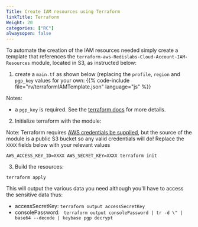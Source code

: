 ```yaml
---
Title: Create IAM resources using Terraform
linkTitle: Terraform
Weight: 20
categories: ["RC"]
alwaysopen: false
---
```

To automate the creation of the IAM resources needed simply create a template that references the `terraform-aws-Redislabs-Cloud-Account-IAM-Resources` module, located in S3, as instructed below:


1. create a `main.tf` as shown below (replacing the `profile`, `region` and `pgp_key` values for your own:
{{% code-include file="rv/terraformIAMTemplate.json" language="js" %}}

Notes:
-  a `pgp_key` is required. See the [terraform docs](https://registry.terraform.io/providers/hashicorp/aws/latest/docs/resources/iam_user_login_profile#pgp_key) for more details. 

2. Initialize terraform with the module:

Note: Terraform requires [AWS credentials be supplied](https://www.terraform.io/docs/language/modules/sources.html#s3-bucket), but the source of the module is a public S3 bucket so any valid credentials will do! Replace the `XXXX` fields below with your relevant values

```
AWS_ACCESS_KEY_ID=XXXX AWS_SECRET_KEY=XXXX terraform init
```

3. Build the resources:

```
terraform apply
```
This will output the various data you need although you'll have to access the sensitive data thus:

* accessSecretKey: `terraform output accessSecretKey`
* consolePassword: `
terraform output consolePassword | tr -d \" | base64 --decode | keybase pgp decrypt`

